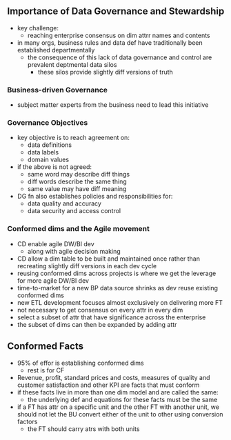 ## Importance of Data Governance and Stewardship
- key challenge:
	- reaching enterprise consensus on dim attrr names and contents
- in many orgs, business rules and data def have traditionally been established departmentally
	- the consequence of this lack of data governance and control are prevalent deptmental data silos
		- these silos provide slightly diff versions of truth
### Business-driven Governance
- subject matter experts from the business need to lead this initiative

### Governance Objectives
- key objective is to reach agreement on:
	- data definitions
	- data labels
	- domain values
- if the above is not agreed:
	- same word may describe diff things
	- diff words describe the same thing
	- same value may have diff meaning
- DG fn also establishes policies and responsibilities for:
	- data quality and accuracy
	- data security and access control

### Conformed dims and the Agile movement
- CD enable agile DW/BI dev
	- along with agile decision making
- CD allow a dim table to be built and maintained once rather than recreating slightly diff versions in each dev cycle
- reusing conformed dims across projects is where we get the leverage for more agile DW/BI dev
- time-to-market for a new BP data source shrinks as dev reuse existing conformed dims
- new ETL development focuses almost exclusively on delivering more FT
- not necessary to get consensus on every attr in every dim
- select a subset of attr that have significance across the enterprise
- the subset of dims can then be expanded by adding attr

## Conformed Facts
- 95% of effor is establishing conformed dims
	- rest is for CF
- Revenue, profit, standard prices and costs, measures of quality and customer satisfaction and other KPI are facts that must conform
- if these facts live in more than one dim model and are called the same:
	- the underlying def and equations for these facts must be the same
- if a FT has attr on a specific unit and the other FT with another unit, we should not let the BU convert either of the unit to other using conversion factors
	- the FT should carry atrs with both units